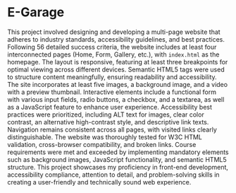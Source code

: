 # E-Garage

This project involved designing and developing a multi-page website that adheres to industry standards, accessibility guidelines, and best practices. Following 56 detailed success criteria, the website includes at least four interconnected pages (Home, Form, Gallery, etc.), with `index.html` as the homepage. The layout is responsive, featuring at least three breakpoints for optimal viewing across different devices. Semantic HTML5 tags were used to structure content meaningfully, ensuring readability and accessibility. The site incorporates at least five images, a background image, and a video with a preview thumbnail. Interactive elements include a functional form with various input fields, radio buttons, a checkbox, and a textarea, as well as a JavaScript feature to enhance user experience. Accessibility best practices were prioritized, including ALT text for images, clear color contrast, an alternative high-contrast style, and descriptive link texts. Navigation remains consistent across all pages, with visited links clearly distinguishable. The website was thoroughly tested for W3C HTML validation, cross-browser compatibility, and broken links. Course requirements were met and exceeded by implementing mandatory elements such as background images, JavaScript functionality, and semantic HTML5 structure. This project showcases my proficiency in front-end development, accessibility compliance, attention to detail, and problem-solving skills in creating a user-friendly and technically sound web experience.
